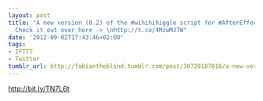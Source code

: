 ```yaml
---
layout: post
title: "A new version (0.2) of the #wihihihiggle script for #AfterEffects is online.
  Check it out over here -> \nhttp://t.co/4MzwMJ7W"
date: '2012-09-02T17:43:46+02:00'
tags:
- IFTTT
- Twitter
tumblr_url: http://fabiantheblind.tumblr.com/post/30729187018/a-new-version-0-2-of-the-wihihihiggle-script-for
---
```

http://bit.ly/TN7L6t
